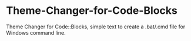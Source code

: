 # Theme-Changer-for-Code-Blocks
Theme Changer for Code::Blocks, simple text to create a .bat/.cmd file for Windows command line.
